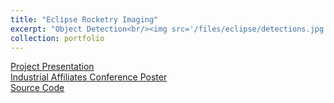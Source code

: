 ```yaml
---
title: "Eclipse Rocketry Imaging"
excerpt: "Object Detection<br/><img src='/files/eclipse/detections.jpg' width='500'>"
collection: portfolio
---
```


[Project Presentation](/files/eclipse/Eclipse_Imaging_Presentation.pdf)  
[Industrial Affiliates Conference Poster](/files/eclipse/ia2018.pdf)  
[Source Code](https://github.com/jdwapman/Eclipse_Imaging)